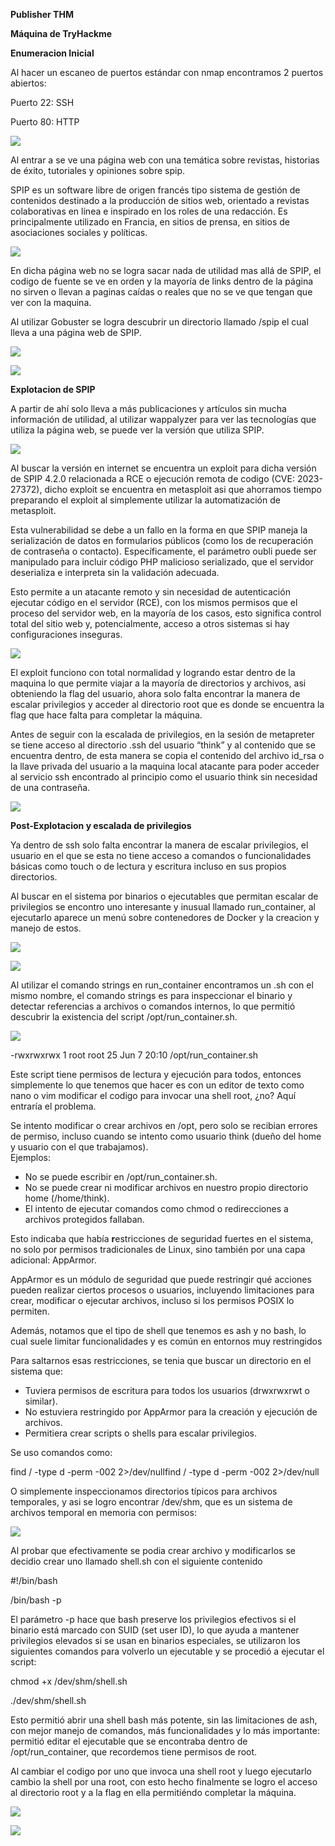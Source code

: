 **Publisher THM**

**Máquina de TryHackme**

**Enumeracion Inicial**

Al hacer un escaneo de puertos estándar con nmap encontramos 2 puertos abiertos:

Puerto 22: SSH

Puerto 80: HTTP


![](/images/Paso.001.png)

Al entrar a se ve una página web con una temática sobre revistas, historias de éxito, tutoriales y opiniones sobre spip. 

SPIP es un software libre de origen francés tipo sistema de gestión de contenidos destinado a la producción de sitios web, orientado a revistas colaborativas en línea e inspirado en los roles de una redacción. Es principalmente utilizado en Francia, en sitios de prensa, en sitios de asociaciones sociales y políticas.

![](/images/Paso.002.png)

En dicha página web no se logra sacar nada de utilidad mas allá de SPIP, el codigo de fuente se ve en orden y la mayoría de links dentro de la página no sirven o llevan a paginas caídas o reales que no se ve que tengan que ver con la maquina.

Al utilizar Gobuster se logra descubrir un directorio llamado /spip el cual lleva a una página web de SPIP.

![](/images/Paso.003.png)

![](/images/Paso.004.png)



**Explotacion de SPIP**

A partir de ahí solo lleva a más publicaciones y artículos sin mucha información de utilidad, al utilizar wappalyzer para ver las tecnologías que utiliza la página web, se puede ver la versión que utiliza SPIP.

![](/images/Paso.005.png)

Al buscar la versión en internet se encuentra un exploit para dicha versión de SPIP 4.2.0 relacionada a RCE o ejecución remota de codigo (CVE:
2023-27372), dicho exploit se encuentra en metasploit asi que ahorramos tiempo preparando el exploit al simplemente utilizar la automatización de metasploit.

Esta vulnerabilidad se debe a un fallo en la forma en que SPIP maneja la serialización de datos en formularios públicos (como los de recuperación de contraseña o contacto). Específicamente, el parámetro oubli puede ser manipulado para incluir código PHP malicioso serializado, que el servidor deserializa e interpreta sin la validación adecuada.

Esto permite a un atacante remoto y sin necesidad de autenticación ejecutar código en el servidor (RCE), con los mismos permisos que el proceso del servidor web, en la mayoría de los casos, esto significa control total del sitio web y, potencialmente, acceso a otros sistemas si hay configuraciones inseguras.

![](/images/Paso.006.png)

El exploit funciono con total normalidad y logrando estar dentro de la maquina lo que permite viajar a la mayoría de directorios y archivos, asi obteniendo la flag del usuario, ahora solo falta encontrar la manera de escalar privilegios y acceder al directorio root que es donde se encuentra la flag que hace falta para completar la máquina.

Antes de seguir con la escalada de privilegios, en la sesión de metapreter se tiene acceso al directorio .ssh del usuario “think” y al contenido que se encuentra dentro, de esta manera se copia el contenido del archivo id\_rsa o la llave privada del usuario a la maquina local atacante para poder acceder al servicio ssh encontrado al principio como el usuario think sin necesidad de una contraseña. 

![](/images/Paso.007.png)


**Post-Explotacion y escalada de privilegios**

Ya dentro de ssh solo falta encontrar la manera de escalar privilegios, el usuario en el que se esta no tiene acceso a comandos o funcionalidades básicas como touch o de lectura y escritura incluso en sus propios directorios.

Al buscar en el sistema por binarios o ejecutables que permitan escalar de privilegios se encontro uno interesante y inusual llamado run\_container, al ejecutarlo aparece un menú sobre contenedores de Docker y la creacion y manejo de estos.

![](/images/Paso.008.png)

![](/images/Paso.009.png)


Al utilizar el comando strings en run\_container encontramos un .sh con el mismo nombre, el comando strings es para inspeccionar el binario y detectar referencias a archivos o comandos internos, lo que permitió descubrir la existencia del script /opt/run\_container.sh.

![](/images/Paso.010.png)

-rwxrwxrwx 1 root root 25 Jun 7 20:10 /opt/run\_container.sh

Este script tiene permisos de lectura y ejecución para todos, entonces simplemente lo que tenemos que hacer es con un editor de texto como nano o vim modificar el codigo para invocar una shell root, ¿no? Aquí entraría el problema.

Se intento modificar o crear archivos en /opt, pero solo se recibian errores de permiso, incluso cuando se intento como usuario think (dueño del home y usuario con el que trabajamos).\
Ejemplos:

- No se puede escribir en /opt/run\_container.sh.
- No se puede crear ni modificar archivos en nuestro propio directorio home (/home/think).
- El intento de ejecutar comandos como chmod o redirecciones a archivos protegidos fallaban.

Esto indicaba que había **r**estricciones de seguridad fuertes en el sistema, no solo por permisos tradicionales de Linux, sino también por una capa adicional: AppArmor.

AppArmor es un módulo de seguridad que puede restringir qué acciones pueden realizar ciertos procesos o usuarios, incluyendo limitaciones para crear, modificar o ejecutar archivos, incluso si los permisos POSIX lo permiten.

Además, notamos que el tipo de shell que tenemos es ash y no bash, lo cual suele limitar funcionalidades y es común en entornos muy restringidos 

Para saltarnos esas restricciones, se tenia que buscar un directorio en el sistema que:

- Tuviera permisos de escritura para todos los usuarios (drwxrwxrwt o similar).
- No estuviera restringido por AppArmor para la creación y ejecución de archivos.
- Permitiera crear scripts o shells para escalar privilegios.

Se uso comandos como:

find / -type d -perm -002 2>/dev/nullfind / -type d -perm -002 2>/dev/null

O simplemente inspeccionamos directorios típicos para archivos temporales, y asi se logro encontrar /dev/shm, que es un sistema de archivos temporal en memoria con permisos:

![](/images/Paso.011.png)

Al probar que efectivamente se podia crear archivo y modificarlos se decidio crear uno llamado shell.sh con el siguiente contenido 

#!/bin/bash

/bin/bash -p

El parámetro -p hace que bash preserve los privilegios efectivos si el binario está marcado con SUID (set user ID), lo que ayuda a mantener privilegios elevados si se usan en binarios especiales, se utilizaron los siguientes comandos para volverlo un ejecutable y se procedió a ejecutar el script:

chmod +x /dev/shm/shell.sh

./dev/shm/shell.sh

Esto permitió abrir una shell bash más potente, sin las limitaciones de ash, con mejor manejo de comandos, más funcionalidades y lo más importante: permitió editar el ejecutable que se encontraba dentro de /opt/run\_container, que recordemos tiene permisos de root.

Al cambiar el codigo por uno que invoca una shell root y luego ejecutarlo cambio la shell por una root, con esto hecho finalmente se logro el acceso al directorio root y a la flag en ella permitiéndo completar la máquina.

![](/images/Paso.012.png)

![](/images/Paso.013.png)
